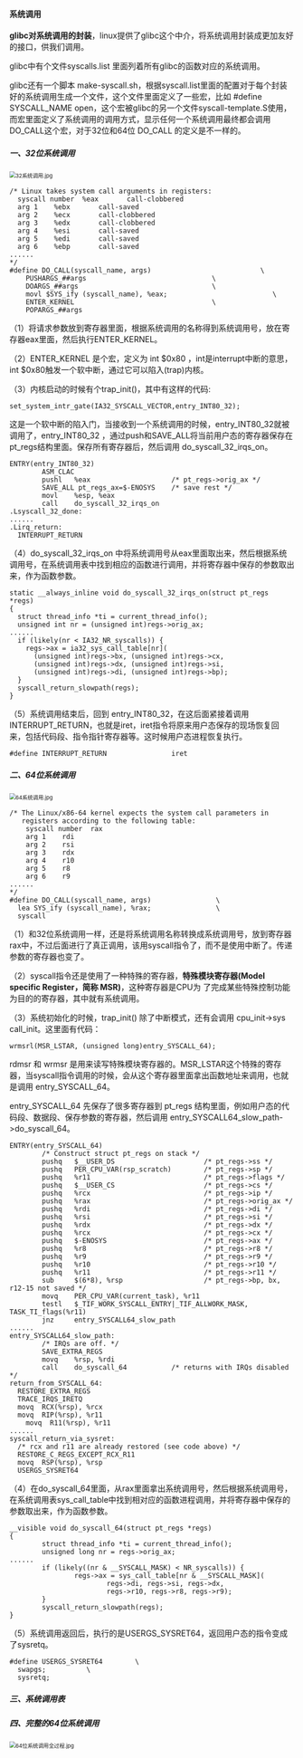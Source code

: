 #### 系统调用

**glibc对系统调用的封装**，linux提供了glibc这个中介，将系统调用封装成更加友好的接口，供我们调用。

glibc中有个文件syscalls.list 里面列着所有glibc的函数对应的系统调用。

glibc还有一个脚本 make-syscall.sh，根据syscall.list里面的配置对于每个封装好的系统调用生成一个文件，这个文件里面定义了一些宏，比如 #define SYSCALL_NAME open，这个宏被glibc的另一个文件syscall-template.S使用，而宏里面定义了系统调用的调用方式，显示任何一个系统调用最终都会调用DO_CALL这个宏，对于32位和64位 DO_CALL 的定义是不一样的。

##### 一、32位系统调用

<img src="https://liuyang-picbed.oss-cn-shanghai.aliyuncs.com/2020-12-08-145734.jpg" alt="32系统调用.jpg" style="zoom:67%;" />

```
/* Linux takes system call arguments in registers:
  syscall number  %eax       call-clobbered
  arg 1    %ebx       call-saved
  arg 2    %ecx       call-clobbered
  arg 3    %edx       call-clobbered
  arg 4    %esi       call-saved
  arg 5    %edi       call-saved
  arg 6    %ebp       call-saved
......
*/
#define DO_CALL(syscall_name, args)                           \
    PUSHARGS_##args                               \
    DOARGS_##args                                 \
    movl $SYS_ify (syscall_name), %eax;                          \
    ENTER_KERNEL                                  \
    POPARGS_##args
```

（1）将请求参数放到寄存器里面，根据系统调用的名称得到系统调用号，放在寄存器eax里面，然后执行ENTER_KERNEL。

（2）ENTER_KERNEL 是个宏，定义为 int  $0x80 ，int是interrupt中断的意思，int $0x80触发一个软中断，通过它可以陷入(trap)内核。

（3）内核启动的时候有个trap_init()，其中有这样的代码:

```
set_system_intr_gate(IA32_SYSCALL_VECTOR,entry_INT80_32);
```

这是一个软中断的陷入门，当接收到一个系统调用的时候，entry_INT80_32就被调用了，entry_INT80_32 ，通过push和SAVE_ALL将当前用户态的寄存器保存在pt_regs结构里面。保存所有寄存器后，然后调用 do_syscall_32_irqs_on。

```
ENTRY(entry_INT80_32)
        ASM_CLAC
        pushl   %eax                    /* pt_regs->orig_ax */
        SAVE_ALL pt_regs_ax=$-ENOSYS    /* save rest */
        movl    %esp, %eax
        call    do_syscall_32_irqs_on
.Lsyscall_32_done:
......
.Lirq_return:
  INTERRUPT_RETURN
```

（4）do_syscall_32_irqs_on 中将系统调用号从eax里面取出来，然后根据系统调用号，在系统调用表中找到相应的函数进行调用，并将寄存器中保存的参数取出来，作为函数参数。

```
static __always_inline void do_syscall_32_irqs_on(struct pt_regs *regs)
{
  struct thread_info *ti = current_thread_info();
  unsigned int nr = (unsigned int)regs->orig_ax;
......
  if (likely(nr < IA32_NR_syscalls)) {
    regs->ax = ia32_sys_call_table[nr](
      (unsigned int)regs->bx, (unsigned int)regs->cx,
      (unsigned int)regs->dx, (unsigned int)regs->si,
      (unsigned int)regs->di, (unsigned int)regs->bp);
  }
  syscall_return_slowpath(regs);
}
```

（5）系统调用结束后，回到 entry_INT80_32，在这后面紧接着调用 INTERRUPT_RETURN，也就是iret，iret指令将原来用户态保存的现场恢复回来，包括代码段、指令指针寄存器等。这时候用户态进程恢复执行。

```
#define INTERRUPT_RETURN                iret
```

##### 二、64位系统调用

<img src="https://liuyang-picbed.oss-cn-shanghai.aliyuncs.com/2020-12-08-145735.jpg" alt="64系统调用.jpg" style="zoom:67%;" />

```
/* The Linux/x86-64 kernel expects the system call parameters in
   registers according to the following table:
    syscall number  rax
    arg 1    rdi
    arg 2    rsi
    arg 3    rdx
    arg 4    r10
    arg 5    r8
    arg 6    r9
......
*/
#define DO_CALL(syscall_name, args)                \
  lea SYS_ify (syscall_name), %rax;                \
  syscall
```

（1）和32位系统调用一样，还是将系统调用名称转换成系统调用号，放到寄存器rax中，不过后面进行了真正调用，该用syscall指令了，而不是使用中断了。传递参数的寄存器也变了。

（2）syscall指令还是使用了一种特殊的寄存器，**特殊模块寄存器(Model specific Register，简称 MSR)**，这种寄存器是CPU为 了完成某些特殊控制功能为目的的寄存器，其中就有系统调用。

（3）系统初始化的时候，trap_init() 除了中断模式，还有会调用 cpu_init->sys call_init。这里面有代码：

```
wrmsrl(MSR_LSTAR, (unsigned long)entry_SYSCALL_64);
```

rdmsr 和 wrmsr 是用来读写特殊模块寄存器的。MSR_LSTAR这个特殊的寄存器，当syscall指令调用的时候，会从这个寄存器里面拿出函数地址来调用，也就是调用 entry_SYSCALL_64。

entry_SYSCALL_64 先保存了很多寄存器到 pt_regs 结构里面，例如用户态的代码段、数据段、保存参数的寄存器，然后调用 entry_SYSCALL64_slow_path->do_syscall_64。

```
ENTRY(entry_SYSCALL_64)
        /* Construct struct pt_regs on stack */
        pushq   $__USER_DS                      /* pt_regs->ss */
        pushq   PER_CPU_VAR(rsp_scratch)        /* pt_regs->sp */
        pushq   %r11                            /* pt_regs->flags */
        pushq   $__USER_CS                      /* pt_regs->cs */
        pushq   %rcx                            /* pt_regs->ip */
        pushq   %rax                            /* pt_regs->orig_ax */
        pushq   %rdi                            /* pt_regs->di */
        pushq   %rsi                            /* pt_regs->si */
        pushq   %rdx                            /* pt_regs->dx */
        pushq   %rcx                            /* pt_regs->cx */
        pushq   $-ENOSYS                        /* pt_regs->ax */
        pushq   %r8                             /* pt_regs->r8 */
        pushq   %r9                             /* pt_regs->r9 */
        pushq   %r10                            /* pt_regs->r10 */
        pushq   %r11                            /* pt_regs->r11 */
        sub     $(6*8), %rsp                    /* pt_regs->bp, bx, r12-15 not saved */
        movq    PER_CPU_VAR(current_task), %r11
        testl   $_TIF_WORK_SYSCALL_ENTRY|_TIF_ALLWORK_MASK, TASK_TI_flags(%r11)
        jnz     entry_SYSCALL64_slow_path
......
entry_SYSCALL64_slow_path:
        /* IRQs are off. */
        SAVE_EXTRA_REGS
        movq    %rsp, %rdi
        call    do_syscall_64           /* returns with IRQs disabled */
return_from_SYSCALL_64:
  RESTORE_EXTRA_REGS
  TRACE_IRQS_IRETQ
  movq  RCX(%rsp), %rcx
  movq  RIP(%rsp), %r11
    movq  R11(%rsp), %r11
......
syscall_return_via_sysret:
  /* rcx and r11 are already restored (see code above) */
  RESTORE_C_REGS_EXCEPT_RCX_R11
  movq  RSP(%rsp), %rsp
  USERGS_SYSRET64
```

（4）在do_syscall_64里面，从rax里面拿出系统调用号，然后根据系统调用号，在系统调用表sys_call_table中找到相对应的函数进程调用，并将寄存器中保存的参数取出来，作为函数参数。

```
__visible void do_syscall_64(struct pt_regs *regs)
{
        struct thread_info *ti = current_thread_info();
        unsigned long nr = regs->orig_ax;
......
        if (likely((nr & __SYSCALL_MASK) < NR_syscalls)) {
                regs->ax = sys_call_table[nr & __SYSCALL_MASK](
                        regs->di, regs->si, regs->dx,
                        regs->r10, regs->r8, regs->r9);
        }
        syscall_return_slowpath(regs);
}
```

（5）系统调用返回后，执行的是USERGS_SYSRET64，返回用户态的指令变成了sysretq。

```
#define USERGS_SYSRET64        \
  swapgs;          \
  sysretq;
```

##### 三、系统调用表



##### 四、完整的64位系统调用

<img src="https://liuyang-picbed.oss-cn-shanghai.aliyuncs.com/2020-12-08-145736.jpg" alt="64位系统调用全过程.jpg" style="zoom:67%;" />

